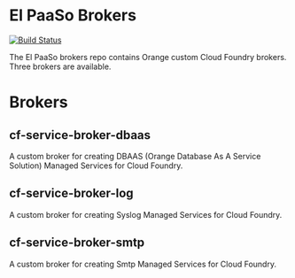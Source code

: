 # El PaaSo Brokers
[![Build Status](https://travis-ci.org/Orange-OpenSource/elpaaso-brokers.svg?branch=master)](https://travis-ci.org/Orange-OpenSource/elpaaso-brokers)

The El PaaSo brokers repo contains Orange custom Cloud Foundry brokers. Three brokers are available.

# Brokers

## cf-service-broker-dbaas

A custom broker for creating DBAAS (Orange Database As A Service Solution) Managed Services for Cloud Foundry.

## cf-service-broker-log

A custom broker for creating Syslog Managed Services for Cloud Foundry.


## cf-service-broker-smtp

A custom broker for creating Smtp Managed Services for Cloud Foundry.

